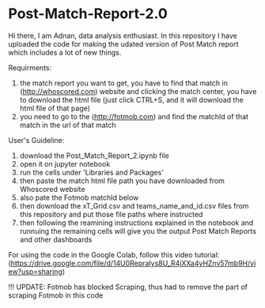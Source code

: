 # Post-Match-Report-2.0
Hi there, I am Adnan, data analysis enthusiast. In this repository I have uploaded the code for making the udated version of Post Match report which includes a lot of new things.

Requirments:
1. the match report you want to get, you have to find that match in (http://whoscored.com) website and clicking the match center, you have to download the html file (just click CTRL+S, and it will download the html file of that page)
2. you need to go to the (http://fotmob.com) and find the matchId of that match in the url of that match

User's Guideline:
1. download the Post_Match_Report_2.ipynb file
2. open it on jupyter notebook
3. run the cells under 'Libraries and Packages'
4. then paste the match html file path you have downloaded from Whoscored website
5. also pate the Fotmob matchId below
6. then download the xT_Grid.csv and teams_name_and_id.csv files from this repository and put those file paths where instructed
7. then following the reamining instructions explained in the notebook and runnuing the remaining cells will give you the output Post Match Reports and other dashboards


For using the code in the Google Colab, follow this video tutorial: (https://drive.google.com/file/d/14U0RepraIys8U_R4jXXa4yHZnv57mb9H/view?usp=sharing)


!!! UPDATE:
Fotmob has blocked Scraping, thus had to remove the part of scraping Fotmob in this code